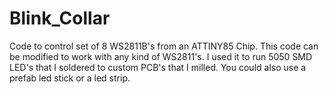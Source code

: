 # Blink_Collar
Code to control set of 8 WS2811B's from an ATTINY85 Chip. This code can be modified to work with any kind of WS2811's. I used it to run 5050 SMD LED's that I soldered to custom PCB's that I milled. You could also use a prefab led stick or a led strip. 
